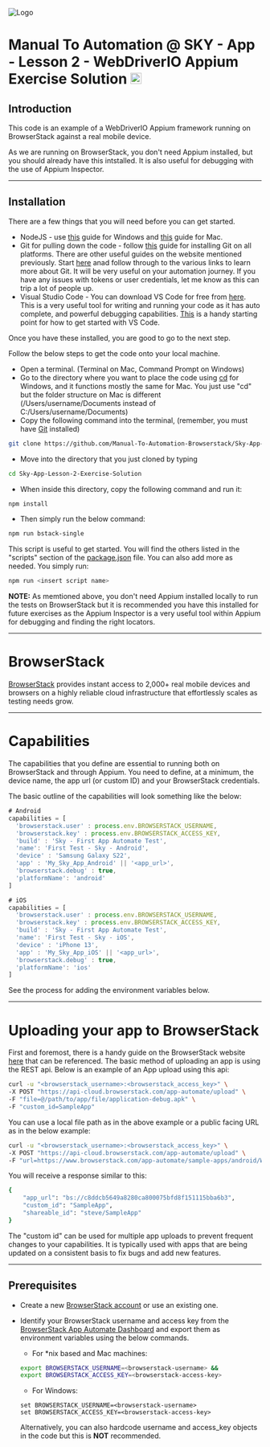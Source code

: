 ![Logo](https://www.browserstack.com/images/static/header-logo.jpg)

# Manual To Automation @ SKY - App - Lesson 2 - WebDriverIO Appium Exercise Solution <a href="https://appium.io/"><img src="https://brandslogos.com/wp-content/uploads/images/large/appium-logo.png" alt="appium" height="22" /></a>

## Introduction

This code is an example of a WebDriverIO Appium framework running on BrowserStack against a real mobile device.

As we are running on BrowserStack, you don't need Appium installed, but you should already have this intstalled. It is also useful for debugging with the use of Appium Inspector.

---

## Installation

There are a few things that you will need before you can get started.

* NodeJS - use [this](https://phoenixnap.com/kb/install-node-js-npm-on-windows) guide for Windows and [this](https://nodesource.com/blog/installing-nodejs-tutorial-mac-os-x/) guide for Mac.
* Git for pulling down the code - follow [this]() guide for installing Git on all platforms. There are other useful guides on the website mentioned previously. Start [here](https://github.com/git-guides) anad follow through to the various links to learn more about Git. It will be very useful on your automation journey. If you have any issues with tokens or user credentials, let me know as this can trip a lot of people up.
* Visual Studio Code - You can download VS Code for free from [here](https://code.visualstudio.com/download). This is a very useful tool for writing and running your code as it has auto complete, and powerful debugging capabilities. [This](https://code.visualstudio.com/docs/introvideos/basics) is a handy starting point for how to get started with VS Code.

Once you have these installed, you are good to go to the next step.

Follow the below steps to get the code onto your local machine.

* Open a terminal. (Terminal on Mac, Command Prompt on Windows)
* Go to the directory where you want to place the code using [cd](https://docs.microsoft.com/en-us/windows-server/administration/windows-commands/cd) for Windows, and it functions mostly the same for Mac. You just use "cd" but the folder structure on Mac is different (/Users/username/Documents instead of C:/Users/username/Documents)
* Copy the following command into the terminal, (remember, you must have [Git](https://git-scm.com/downloads) installed)
```sh
git clone https://github.com/Manual-To-Automation-Browserstack/Sky-App-Lesson-2-Exercise-Solution.git.
```
* Move into the directory that you just cloned by typing
```sh
cd Sky-App-Lesson-2-Exercise-Solution
```
* When inside this directory, copy the following command and run it:
```sh
npm install
```
* Then simply run the below command:
```sh
npm run bstack-single
```

This script is useful to get started. You will find the others listed in the "scripts" section of the [package.json](./package.json) file. You can also add more as needed. You simply run:

```sh
npm run <insert script name>
```

**NOTE:** As memtioned above, you don't need Appium installed locally to run the tests on BrowserStack but it is recommended you have this installed for future exercises as the Appium Inspector is a very useful tool within Appium for debugging and finding the right locators.

---

# BrowserStack

[BrowserStack](https://browserstack.com) provides instant access to 2,000+ real mobile devices and browsers on a highly reliable cloud infrastructure that effortlessly scales as testing needs grow.

---

# Capabilities

The capabilities that you define are essential to running both on BrowserStack and through Appium. You need to define, at a minimum, the device name, the app url (or custom ID) and your BrowserStack credentials.

The basic outline of the capabilities will look something like the below:

```js
# Android
capabilities = [
  'browserstack.user' : process.env.BROWSERSTACK_USERNAME,
  'browserstack.key' : process.env.BROWSERSTACK_ACCESS_KEY,
  'build' : 'Sky - First App Automate Test',
  'name': 'First Test - Sky - Android',
  'device' : 'Samsung Galaxy S22',
  'app' : 'My_Sky_App_Android' || '<app_url>',
  'browserstack.debug' : true,
  'platformName': 'android'
]

# iOS
capabilities = [
  'browserstack.user' : process.env.BROWSERSTACK_USERNAME,
  'browserstack.key' : process.env.BROWSERSTACK_ACCESS_KEY,
  'build' : 'Sky - First App Automate Test',
  'name': 'First Test - Sky - iOS',
  'device' : 'iPhone 13',
  'app' : 'My_Sky_App_iOS' || '<app_url>',
  'browserstack.debug' : true,
  'platformName': 'ios'
]


```

See the process for adding the environment variables below.

---

# Uploading your app to BrowserStack

First and foremost, there is a handy guide on the BrowserStack website [here](https://www.browserstack.com/docs/app-automate/api-reference/appium/apps#upload-an-app) that can be referenced. The basic method of uploading an app is using the REST api. Below is an example of an App upload using this api:

```sh
curl -u "<browserstack_username>:<browserstack_access_key>" \
-X POST "https://api-cloud.browserstack.com/app-automate/upload" \
-F "file=@/path/to/app/file/application-debug.apk" \
-F "custom_id=SampleApp"
```

You can use a local file path as in the above example or a public facing URL as in the below example:

```sh
curl -u "<browserstack_username>:<browserstack_access_key>" \
-X POST "https://api-cloud.browserstack.com/app-automate/upload" \
-F "url=https://www.browserstack.com/app-automate/sample-apps/android/WikipediaSample.apk"
```

You will receive a response similar to this:

```sh
{
    "app_url": "bs://c8ddcb5649a8280ca800075bfd8f151115bba6b3",
    "custom_id": "SampleApp",
    "shareable_id": "steve/SampleApp"
}

```

The "custom id" can be used for multiple app uploads to prevent frequent changes to your capabilities. It is typically used with apps that are being updated on a consistent basis to fix bugs and add new features.

---

## Prerequisites

* Create a new [BrowserStack account](https://www.browserstack.com/users/sign_up) or use an existing one.
* Identify your BrowserStack username and access key from the [BrowserStack App Automate Dashboard](https://app-automate.browserstack.com/) and export them as environment variables using the below commands.

    - For \*nix based and Mac machines:

  ```sh
  export BROWSERSTACK_USERNAME=<browserstack-username> &&
  export BROWSERSTACK_ACCESS_KEY=<browserstack-access-key>
  ```

    - For Windows:

  ```shell
  set BROWSERSTACK_USERNAME=<browserstack-username>
  set BROWSERSTACK_ACCESS_KEY=<browserstack-access-key>
  ```
  
  Alternatively, you can also hardcode username and access_key objects in the code but this is **NOT** recommended.
